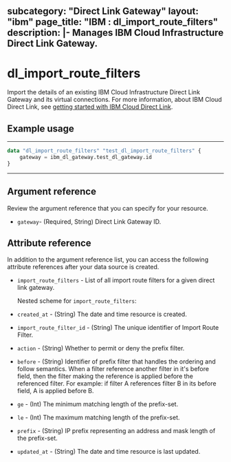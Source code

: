 
subcategory: "Direct Link Gateway"
layout: "ibm"
page_title: "IBM : dl_import_route_filters"
description: |-
  Manages IBM Cloud Infrastructure Direct Link Gateway.
---

# dl_import_route_filters

Import the details of an existing IBM Cloud Infrastructure Direct Link Gateway and its virtual connections. For more information, about IBM Cloud Direct Link, see [getting started with IBM Cloud Direct Link](https://cloud.ibm.com/docs/dl?topic=dl-get-started-with-ibm-cloud-dl).


## Example usage

---
```terraform
data "dl_import_route_filters" "test_dl_import_route_filters" {
    gateway = ibm_dl_gateway.test_dl_gateway.id
}
```
---
## Argument reference
Review the argument reference that you can specify for your resource. 

- `gateway`- (Required, String) Direct Link Gateway ID.


## Attribute reference
In addition to the argument reference list, you can access the following attribute references after your data source is created.

- `import_route_filters` - List of all import route filters for a given direct link gateway.

  Nested scheme for `import_route_filters`:
- `created_at` - (String) The date and time resource is created.
- `import_route_filter_id` - (String) The unique identifier of Import Route Filter.
- `action` - (String) Whether to permit or deny the prefix filter.
- `before` - (String) Identifier of prefix filter that handles the ordering and follow semantics. When a filter reference another filter in it's before field, then the filter making the reference is applied before the referenced filter. For example: if filter A references filter B in its before field, A is applied before B.
- `ge` - (Int) The minimum matching length of the prefix-set.
- `le` - (Int) The maximum matching length of the prefix-set.
- `prefix` - (String) IP prefix representing an address and mask length of the prefix-set.
- `updated_at` - (String) The date and time resource is last updated.

